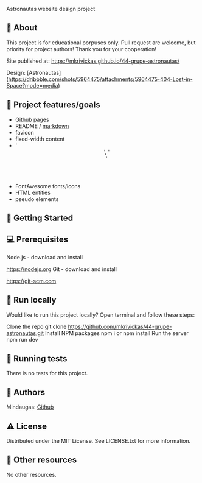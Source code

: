 Astronautas
website design project

## 🌟 About

This project is for educational porpuses only. Pull request are welcome, but priority for project authors! Thank you for your cooperation!

Site published at: https://mkrivickas.github.io/44-grupe-astronautas/

Design: [Astronautas] (https://dribbble.com/shots/5964475/attachments/5964475-404-Lost-in-Space?mode=media)

## 🎯 Project features/goals

- Github pages
- README / [markdown](https://docs.github.com/en/get-started/writting-on-github/getting-started-with-writing-and-formatting-on-github/basic-writing-and-formatting-syntax)
- favicon
- fixed-width content
- '<header>', '<footer>'
- FontAwesome fonts/icons
- HTML entities
- pseudo elements

## 🧰 Getting Started

## 💻 Prerequisites

Node.js - download and install

https://nodejs.org
Git - download and install

https://git-scm.com

## 🏃 Run locally

Would like to run this project locally? Open terminal and follow these steps:

Clone the repo
git clone https://github.com/mkrivickas/44-grupe-astronautas.git
Install NPM packages
npm i
or
npm install
Run the server
npm run dev

## 🧪 Running tests

There is no tests for this project.

## 🎅 Authors

Mindaugas: [Github](https://github.com/mkrivickas)

## ⚠️ License

Distributed under the MIT License. See LICENSE.txt for more information.

## 🔗 Other resources

No other resources.
